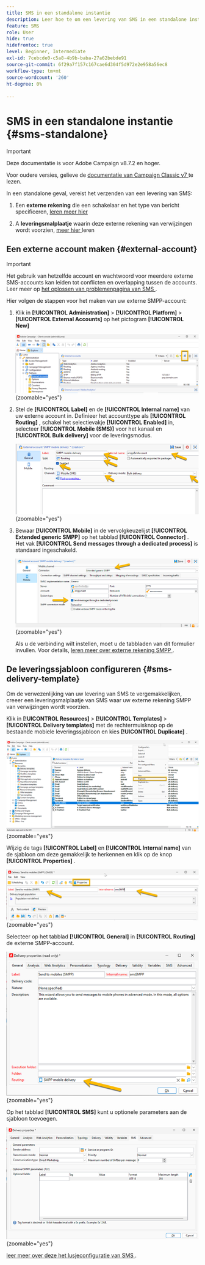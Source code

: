 ```yaml
---
title: SMS in een standalone instantie
description: Leer hoe te om een levering van SMS in een standalone instantie te vormen
feature: SMS
role: User
hide: true
hidefromtoc: true
level: Beginner, Intermediate
exl-id: 7cebcde0-c5a8-4b9b-baba-27a62bebde91
source-git-commit: 6f29a7f157c167cae6d304f5d972e2e958a56ec8
workflow-type: tm+mt
source-wordcount: '260'
ht-degree: 0%

---
```


# SMS in een standalone instantie {#sms-standalone}

>[!IMPORTANT]
>
>Deze documentatie is voor Adobe Campaign v8.7.2 en hoger.
>
>Voor oudere versies, gelieve de [ documentatie van Campaign Classic v7 ](https://experienceleague.adobe.com/en/docs/campaign-classic/using/sending-messages/sending-messages-on-mobiles/sms-set-up/sms-set-up) te lezen.

In een standalone geval, vereist het verzenden van een levering van SMS:

1. Een **externe rekening** die een schakelaar en het type van bericht specificeren, [ leren meer hier ](#external-account)

1. A **leveringsmalplaatje** waarin deze externe rekening van verwijzingen wordt voorzien, [ meer hier ](#sms-delivery-template) leren

## Een externe account maken {#external-account}

>[!IMPORTANT]
>
>Het gebruik van hetzelfde account en wachtwoord voor meerdere externe SMS-accounts kan leiden tot conflicten en overlapping tussen de accounts. Leer meer op [ het oplossen van problemenpagina van SMS ](smpp-connection.md#sms-troubleshooting).

Hier volgen de stappen voor het maken van uw externe SMPP-account:

1. Klik in **[!UICONTROL Administration]** > **[!UICONTROL Platform]** > **[!UICONTROL External Accounts]** op het pictogram **[!UICONTROL New]**

   ![](assets/sms_extaccount.png){zoomable="yes"}

1. Stel de **[!UICONTROL Label]** en de **[!UICONTROL Internal name]** van uw externe account in. Definieer het accounttype als **[!UICONTROL Routing]** , schakel het selectievakje **[!UICONTROL Enabled]** in, selecteer **[!UICONTROL Mobile (SMS)]** voor het kanaal en **[!UICONTROL Bulk delivery]** voor de leveringsmodus.

   ![](assets/sms_extaccount_new.png){zoomable="yes"}

1. Bewaar **[!UICONTROL Mobile]** in de vervolgkeuzelijst **[!UICONTROL Extended generic SMPP]** op het tabblad **[!UICONTROL Connector]** .
Het vak **[!UICONTROL Send messages through a dedicated process]** is standaard ingeschakeld.

   ![](assets/sms_extaccount_connector.png){zoomable="yes"}

   Als u de verbinding wilt instellen, moet u de tabbladen van dit formulier invullen. Voor details, [ leren meer over externe rekening SMPP ](smpp-external-account.md#smpp-connection-settings).


## De leveringssjabloon configureren {#sms-delivery-template}

Om de verwezenlijking van uw levering van SMS te vergemakkelijken, creeer een leveringsmalplaatje van SMS waar uw externe rekening SMPP van verwijzingen wordt voorzien.

Klik in **[!UICONTROL Resources]** > **[!UICONTROL Templates]** > **[!UICONTROL Delivery templates]** met de rechtermuisknop op de bestaande mobiele leveringssjabloon en kies **[!UICONTROL Duplicate]** .

![](assets/sms_template_duplicate.png){zoomable="yes"}

Wijzig de tags **[!UICONTROL Label]** en **[!UICONTROL Internal name]** van de sjabloon om deze gemakkelijk te herkennen en klik op de knop **[!UICONTROL Properties]** .

![](assets/sms_template_name.png){zoomable="yes"}

Selecteer op het tabblad **[!UICONTROL General]** in **[!UICONTROL Routing]** de externe SMPP-account.

![](assets/sms_template_routing.png){zoomable="yes"}

Op het tabblad **[!UICONTROL SMS]** kunt u optionele parameters aan de sjabloon toevoegen.

![](assets/sms_template_properties.png){zoomable="yes"}

[ leer meer over deze het lusjeconfiguratie van SMS ](sms-delivery-settings.md).
